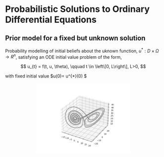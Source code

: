 # Probabilistic Solutions to Ordinary Differential Equations
## Prior model for a fixed but unknown solution 

Probability modelling of initial beliefs about the uknown function, $u^{*}: D \times \Omega \rightarrow R^{n}$, satisfying an ODE initial value problem of the form,

$$
u_{t} = f(t, u, \theta), \qquad t \in \left\[0, L\right\], L>0,
$$

with fixed initial value $u(0)= u^{*}(0) $

<p align="center">
  <img src="https://github.com/betochalo/Bayesian_project/blob/main/img/Figure_3.png" alt="Lorenz system" width="300">
</p>



